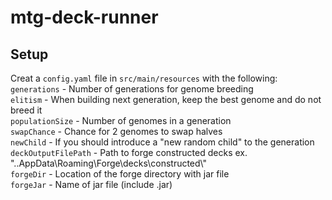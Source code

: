 # mtg-deck-runner

## Setup
Creat a `config.yaml` file in `src/main/resources` with the following:  
`generations` - Number of generations for genome breeding  
`elitism` - When building next generation, keep the best genome and do not breed it  
`populationSize` - Number of genomes in a generation  
`swapChance` - Chance for 2 genomes to swap halves   
`newChild` - If you should introduce a "new random child" to the generation  
`deckOutputFilePath` - Path to forge constructed decks ex. "..AppData\\Roaming\\Forge\\decks\\constructed\\"  
`forgeDir` - Location of the forge directory with jar file  
`forgeJar` - Name of jar file (include .jar)  
